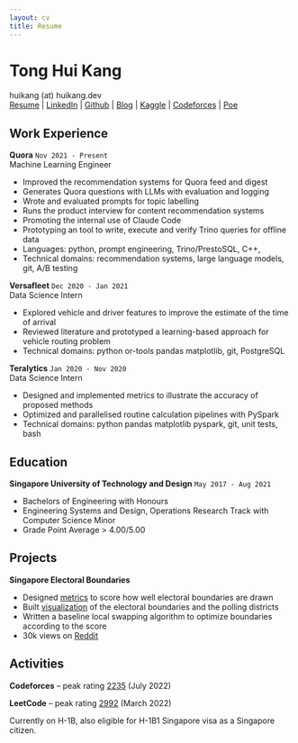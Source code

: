 ```yaml
---
layout: cv
title: Resume
---
```


# Tong Hui Kang

<div id="contacts">
<a id="personal-contacts">huikang (at) huikang.dev</a> 
</div>
<div id="webaddress">
<a href="https://resume.huikang.dev?utm_source=resume"
onclick="getOutboundLink('Resume'); return true;"
target="_blank">
Resume</a> |
<a href="https://www.linkedin.com/in/huikang-tong/"
onclick="getOutboundLink('LinkedIn'); return true;"
target="_blank">
LinkedIn</a> |
<a href="https://github.com/tonghuikang/"
onclick="getOutboundLink('Github'); return true;"
target="_blank">
Github</a> |
<a href="https://blog.huikang.dev?utm_source=resume"
onclick="getOutboundLink('Resume'); return true;"
target="_blank">
Blog</a> |
<a href="https://www.kaggle.com/huikang/"
onclick="getOutboundLink('Kaggle'); return true;"
target="_blank">
Kaggle</a> |
<a href="https://codeforces.com/profile/huikang/"
onclick="getOutboundLink('Codeforces'); return true;"
target="_blank">
Codeforces</a> |
<a href="https://poe.com/huikang/"
onclick="getOutboundLink('Poe'); return true;"
target="_blank">
Poe</a>
</div>

## Work Experience

**Quora**
`Nov 2021 - Present`<br>
Machine Learning Engineer

- Improved the recommendation systems for Quora feed and digest
- Generates Quora questions with LLMs with evaluation and logging
- Wrote and evaluated prompts for topic labelling
- Runs the product interview for content recommendation systems
- Promoting the internal use of Claude Code
- Prototyping an tool to write, execute and verify Trino queries for offline data
- Languages: python, prompt engineering, Trino/PrestoSQL, C++,
- Technical domains: recommendation systems, large language models, git, A/B testing

**Versafleet**
`Dec 2020 - Jan 2021`<br>
Data Science Intern

- Explored vehicle and driver features to improve the estimate of the time of arrival
- Reviewed literature and prototyped a learning-based approach for vehicle routing problem
- Technical domains: python or-tools pandas matplotlib, git, PostgreSQL

**Teralytics**
`Jan 2020 - Nov 2020`<br>
Data Science Intern

- Designed and implemented metrics to illustrate the accuracy of proposed methods
- Optimized and parallelised routine calculation pipelines with PySpark
- Technical domains: python pandas matplotlib pyspark, git, unit tests, bash

## Education

**Singapore University of Technology and Design**
`May 2017 - Aug 2021`

- Bachelors of Engineering with Honours
- Engineering Systems and Design, Operations Research Track with Computer Science Minor
- Grade Point Average <a id="sutd-gpa">> 4.00/5.00</a>

## Projects

**Singapore Electoral Boundaries**

- Designed [metrics](https://github.com/tonghuikang/electoral-boundaries/blob/master/SCORING.md) to score how well electoral boundaries are drawn
- Built [visualization](https://tonghuikang.github.io/electoral-boundaries/) of the electoral boundaries and the polling districts
- Written a baseline local swapping algorithm to optimize boundaries according to the score
- 30k views on [Reddit](https://www.reddit.com/r/singapore/comments/1k3eqvs/measuring_how_well_electoral_boundaries_are_drawn/)

## Activities

**Codeforces** – peak rating <a href="https://codeforces.com/profile/huikang" id="rating">2235</a> (July 2022)

**LeetCode** – peak rating <a href="https://leetcode.cn/u/tonghuikang/" id="rating">2992</a> (March 2022)

Currently on H-1B, also eligible for H-1B1 Singapore visa as a Singapore citizen.

